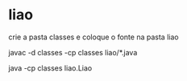# liao

crie a pasta classes e coloque o fonte na pasta liao

javac -d classes -cp classes  liao/*.java

java -cp classes liao.Liao
